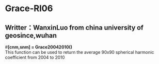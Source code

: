 # Grace-Rl06
## Writter：WanxinLuo from china university of geosince,wuhan
#**[cnm,snm] = Grace20042010()**  
  This function can be used to return the average 90x90 spherical harmonic coefficient from 2004 to 2010
